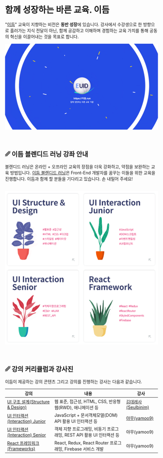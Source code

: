 # 함께 성장하는 바른 교육. 이듬

"[이듬](https://이듬.run)" 교육이 지향하는 비전은 **동반 성장**에 있습니다. 강사에서 수강생으로 한 방향으로 흘러가는 지식 전달이 아닌, 
함께 공감하고 이해하며 경험하는 교육 가치를 통해 공동의 혁신을 이끌어내는 것을 목표로 합니다.

![](./assets/cover.png)

<br>

## ␥ 이듬 블렌디드 러닝 강좌 안내

블렌디드 러닝은 온라인 + 오프라인 교육의 장점을 더욱 강화하고, 약점을 보완하는 교육 방법입니다. 
[이듬 블렌디드 러닝](https://이듬.run)은 Front-End 개발자를 꿈꾸는 이들을 위한 교육을 진행합니다.
이듬과 함께 할 분들을 기다리고 있습니다. 손 내밀어 주세요!

<br>

<img src="./assets/courses.png" alt style="display: block; margin-left: auto; margin-right: auto; width: 720px;" />

<br>
<br>

## ␥ 강의 커리큘럼과 강사진

이듬이 제공하는 강의 콘텐츠 그리고 강의를 진행하는 강사는 다음과 같습니다.

강의 | 내용 | 강사
-- | -- | --
[UI 구조 설계(Structure & Design)](https://xn--xy1bk56a.run/#/courses/ui-structure-design) | 웹 표준, 접근성, HTML, CSS, 반응형 웹(RWD), 애니메이션 등 | [김데레사(Seulbinim)](https://슬비님.이듬.run)
[UI 인터랙션(Interaction) Junior](https://xn--xy1bk56a.run/#/courses/ui-interaction-junior) | JavaScript + 문서객체모델(DOM) API 활용 UI 인터랙션 등 | [야무(yamoo9)](https://야무.이듬.run)
[UI 인터랙션(Interaction) Senior](https://xn--xy1bk56a.run/#/courses/ui-interaction-senior) | 객체 지향 프로그래밍, 비동기 프로그래밍, REST API 활용 UI 인터랙션 등 | 야무(yamoo9)
[React 프레임워크(Frameworks)](https://xn--xy1bk56a.run/#/courses/react-framework) | React, Redux, React Router 프로그래밍, Firebase 서비스 개발 | 야무(yamoo9)


<!-- <img src="./assets/vision.png" alt style="display: block; margin-left: auto; margin-right: auto; width: 380px;" /> -->
